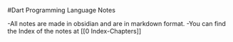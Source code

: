 #Dart Programming Language Notes

-All notes are made in obsidian and are in markdown format.
-You can find the Index of the notes at [[0 Index-Chapters]]
